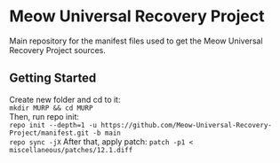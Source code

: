 # Meow Universal Recovery Project
Main repository for the manifest files used to get the Meow Universal Recovery Project sources.
## Getting Started
Create new folder and cd to it:<br>
`mkdir MURP && cd MURP`<br>
Then, run repo init:<br>
`repo init --depth=1 -u https://github.com/Meow-Universal-Recovery-Project/manifest.git -b main`<br>
`repo sync -jX`
After that, apply patch:
`patch -p1 < miscellaneous/patches/12.1.diff`

